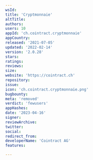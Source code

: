 ```yaml
---
wsId: 
title: 'Cryptmonnaie'
altTitle: 
authors: 
users: 10
appId: 'ch.cointract.cryptmonnaie'
appCountry: 
released: '2021-07-05'
updated: '2022-02-14'
version: '2.0.28'
stars: 
ratings: 
reviews: 
size: 
website: 'https://cointract.ch'
repository: 
issue: 
icon: 'ch.cointract.cryptmonnaie.png'
bugbounty: 
meta: 'removed'
verdict: 'fewusers'
appHashes: 
date: '2023-04-16'
signer: 
reviewArchive: 
twitter: 
social: 
redirect_from: 
developerName: 'Cointract AG'
features: 

---
```


